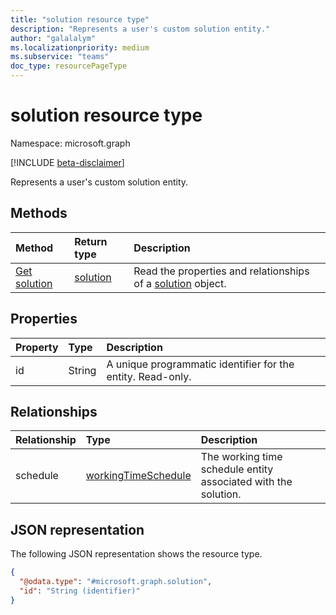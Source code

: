 ```yaml
---
title: "solution resource type"
description: "Represents a user's custom solution entity."
author: "galalalym"
ms.localizationpriority: medium
ms.subservice: "teams"
doc_type: resourcePageType
---
```


# solution resource type

Namespace: microsoft.graph

[!INCLUDE [beta-disclaimer](../../includes/beta-disclaimer.md)]

Represents a user's custom solution entity.

## Methods

|Method|Return type|Description|
|:---|:---|:---|
|[Get solution](../api/solution-get.md)|[solution](../resources/solution.md)|Read the properties and relationships of a [solution](../resources/solution.md) object.|

## Properties

|Property|Type|Description|
|:---|:---|:---|
|id|String|A unique programmatic identifier for the entity. Read-only.|

## Relationships

|Relationship|Type|Description|
|:---|:---|:---|
|schedule|[workingTimeSchedule](../resources/workingtimeschedule.md)|The working time schedule entity associated with the solution.|

## JSON representation

The following JSON representation shows the resource type.
<!-- {
  "blockType": "resource",
  "keyProperty": "id",
  "@odata.type": "microsoft.graph.solution",
  "openType": false
}
-->
``` json
{
  "@odata.type": "#microsoft.graph.solution",
  "id": "String (identifier)"
}
```

